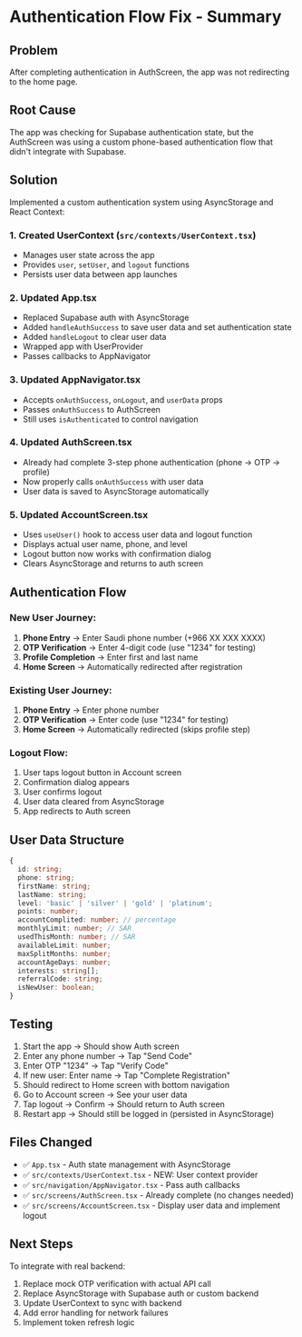 # Authentication Flow Fix - Summary

## Problem
After completing authentication in AuthScreen, the app was not redirecting to the home page.

## Root Cause
The app was checking for Supabase authentication state, but the AuthScreen was using a custom phone-based authentication flow that didn't integrate with Supabase.

## Solution
Implemented a custom authentication system using AsyncStorage and React Context:

### 1. Created UserContext (`src/contexts/UserContext.tsx`)
- Manages user state across the app
- Provides `user`, `setUser`, and `logout` functions
- Persists user data between app launches

### 2. Updated App.tsx
- Replaced Supabase auth with AsyncStorage
- Added `handleAuthSuccess` to save user data and set authentication state
- Added `handleLogout` to clear user data
- Wrapped app with UserProvider
- Passes callbacks to AppNavigator

### 3. Updated AppNavigator.tsx
- Accepts `onAuthSuccess`, `onLogout`, and `userData` props
- Passes `onAuthSuccess` to AuthScreen
- Still uses `isAuthenticated` to control navigation

### 4. Updated AuthScreen.tsx
- Already had complete 3-step phone authentication (phone → OTP → profile)
- Now properly calls `onAuthSuccess` with user data
- User data is saved to AsyncStorage automatically

### 5. Updated AccountScreen.tsx
- Uses `useUser()` hook to access user data and logout function
- Displays actual user name, phone, and level
- Logout button now works with confirmation dialog
- Clears AsyncStorage and returns to auth screen

## Authentication Flow

### New User Journey:
1. **Phone Entry** → Enter Saudi phone number (+966 XX XXX XXXX)
2. **OTP Verification** → Enter 4-digit code (use "1234" for testing)
3. **Profile Completion** → Enter first and last name
4. **Home Screen** → Automatically redirected after registration

### Existing User Journey:
1. **Phone Entry** → Enter phone number
2. **OTP Verification** → Enter code (use "1234" for testing)
3. **Home Screen** → Automatically redirected (skips profile step)

### Logout Flow:
1. User taps logout button in Account screen
2. Confirmation dialog appears
3. User confirms logout
4. User data cleared from AsyncStorage
5. App redirects to Auth screen

## User Data Structure
```typescript
{
  id: string;
  phone: string;
  firstName: string;
  lastName: string;
  level: 'basic' | 'silver' | 'gold' | 'platinum';
  points: number;
  accountComplited: number; // percentage
  monthlyLimit: number; // SAR
  usedThisMonth: number; // SAR
  availableLimit: number;
  maxSplitMonths: number;
  accountAgeDays: number;
  interests: string[];
  referralCode: string;
  isNewUser: boolean;
}
```

## Testing
1. Start the app → Should show Auth screen
2. Enter any phone number → Tap "Send Code"
3. Enter OTP "1234" → Tap "Verify Code"
4. If new user: Enter name → Tap "Complete Registration"
5. Should redirect to Home screen with bottom navigation
6. Go to Account screen → See your user data
7. Tap logout → Confirm → Should return to Auth screen
8. Restart app → Should still be logged in (persisted in AsyncStorage)

## Files Changed
- ✅ `App.tsx` - Auth state management with AsyncStorage
- ✅ `src/contexts/UserContext.tsx` - NEW: User context provider
- ✅ `src/navigation/AppNavigator.tsx` - Pass auth callbacks
- ✅ `src/screens/AuthScreen.tsx` - Already complete (no changes needed)
- ✅ `src/screens/AccountScreen.tsx` - Display user data and implement logout

## Next Steps
To integrate with real backend:
1. Replace mock OTP verification with actual API call
2. Replace AsyncStorage with Supabase auth or custom backend
3. Update UserContext to sync with backend
4. Add error handling for network failures
5. Implement token refresh logic
